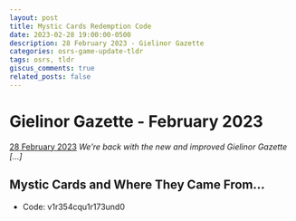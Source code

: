 ```yaml
---
layout: post
title: Mystic Cards Redemption Code
date: 2023-02-28 19:00:00-0500
description: 28 February 2023 - Gielinor Gazette
categories: osrs-game-update-tldr
tags: osrs, tldr
giscus_comments: true
related_posts: false
---
```


# Gielinor Gazette - February 2023
[28 February 2023][1]
*We’re back with the new and improved Gielinor Gazette [...]*

## Mystic Cards and Where They Came From...
- Code: v1r354cqu1r173und0

[1]: https://secure.runescape.com/m=news/gielinor-gazette---february-2023?oldschool=1